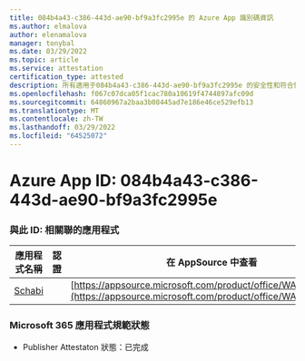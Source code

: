 ```yaml
---
title: 084b4a43-c386-443d-ae90-bf9a3fc2995e 的 Azure App 識別碼資訊
ms.author: elmalova
author: elenamalova
manager: tonybal
ms.date: 03/29/2022
ms.topic: article
ms.service: attestation
certification_type: attested
description: 所有適用于084b4a43-c386-443d-ae90-bf9a3fc2995e 的安全性和符合性資訊資訊。
ms.openlocfilehash: f067c07dca05f1cac780a10619f4744897afc09d
ms.sourcegitcommit: 64860967a2baa3b08445ad7e186e46ce529efb13
ms.translationtype: MT
ms.contentlocale: zh-TW
ms.lasthandoff: 03/29/2022
ms.locfileid: "64525072"
---
```

# <a name="azure-app-id-084b4a43-c386-443d-ae90-bf9a3fc2995e"></a>Azure App ID: 084b4a43-c386-443d-ae90-bf9a3fc2995e


### <a name="apps-associated-with-this-id"></a>與此 ID: 相關聯的應用程式
| **應用程式名稱** | **認證** | **在 AppSource 中查看** |
|--------------|---------------|-----------------------|
| [Schabi](../forward/WA200003728.md) |  | [https://appsource.microsoft.com/product/office/WA200003728](https://appsource.microsoft.com/product/office/WA200003728) |

### <a name="microsoft-365-app-compliance-status"></a>Microsoft 365 應用程式規範狀態
- Publisher Attestaton 狀態：已完成
